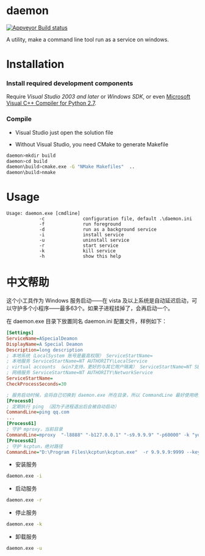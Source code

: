 daemon
======

[![Appveyor Build status](https://ci.appveyor.com/api/projects/status/e54233giep04qbb7?svg=true)](https://ci.appveyor.com/project/boytm/daemon)


A utility, make a command line tool run as a service on windows.

# Installation #

### Install required development components
Require _Visual Studio 2003 and later_ or _Windows SDK_, or even  [Microsoft Visual C++ Compiler for Python 2.7](https://www.microsoft.com/en-us/download/details.aspx?id=44266).

### Compile 
* Visual Studio just open the solution file

* Without Visual Studio, you need CMake to generate Makefile
```bash
daemon>mkdir build
daemon>cd build
daemon\build>cmake.exe -G "NMake Makefiles"  ..
daemon\build>nmake
```



# Usage #

    Usage: daemon.exe [cmdline]
                -c              configuration file, default .\daemon.ini
                -f              run foreground
                -d              run as a background service
                -i              install service
                -u              uninstall service
                -r              start service
                -k              kill service
                -h              show this help


中文帮助
=======

这个小工具作为 Windows 服务启动——在 vista 及以上系统是自动延迟启动，可以守护多个小程序——最多63个。如果子进程挂掉了，会再启动一个。

在 daemon.exe 目录下放置同名 daemon.ini 配置文件，样例如下：
```ini
[Settings]
ServiceName=ASpecialDeamon
DisplayName=A Special Deamon
Description=long description
; 本地系统（LocalSystem 账号是最高权限） ServiceStartName=
; 本地服务 ServiceStartName=NT AUTHORITY\LocalService
; virtual accounts （win7支持，更好的与其它用户隔离） ServiceStartName=NT SERVICE\your service name
; 网络服务 ServiceStartName=NT AUTHORITY\NetworkService
ServiceStartName=
CheckProcessSeconds=30 

; 服务启动时候，会将自己切换到 daemon.exe 所在目录，所以 CommandLine 最好使用绝对路径
[Process0]
; 定期执行 ping （因为子进程退出后会被自动启动）
CommandLine=ping qq.com 
...
[Process61]
; 守护 mproxy，当前目录
CommandLine=mproxy  "-l8888" "-b127.0.0.1" "-s9.9.9.9" "-p60000" -k "your_key"  "-maes-256-cfb" "--pac" "proxy.pac"
[Process62]
; 守护 kcptun，绝对路径
CommandLine="D:\Program Files\kcptun\kcptun.exe"  -r 9.9.9.9:9999 --key your_key --crypt aes --datashard 0 --parityshard 0 -l 0.0.0.0:8081
```

* 安装服务
```bash
daemon.exe -i
```

* 启动服务
```bash
daemon.exe -r
```

* 停止服务
```bash
daemon.exe -k
```

* 卸载服务
```bash
daemon.exe -u
```


